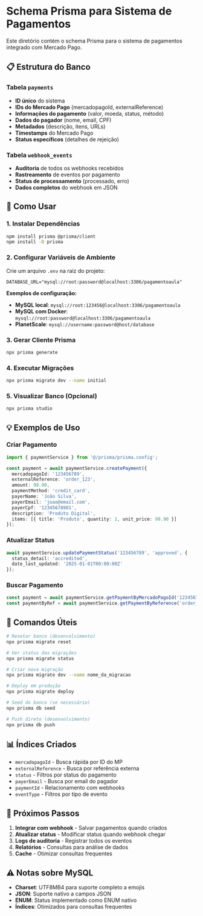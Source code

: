 # Schema Prisma para Sistema de Pagamentos

Este diretório contém o schema Prisma para o sistema de pagamentos integrado com Mercado Pago.

## 📋 Estrutura do Banco

### Tabela `payments`
- **ID único** do sistema
- **IDs do Mercado Pago** (mercadopagoId, externalReference)
- **Informações do pagamento** (valor, moeda, status, método)
- **Dados do pagador** (nome, email, CPF)
- **Metadados** (descrição, itens, URLs)
- **Timestamps** do Mercado Pago
- **Status específicos** (detalhes de rejeição)

### Tabela `webhook_events`
- **Auditoria** de todos os webhooks recebidos
- **Rastreamento** de eventos por pagamento
- **Status de processamento** (processado, erro)
- **Dados completos** do webhook em JSON

## 🚀 Como Usar

### 1. Instalar Dependências
```bash
npm install prisma @prisma/client
npm install -D prisma
```

### 2. Configurar Variáveis de Ambiente
Crie um arquivo `.env` na raiz do projeto:
```env
DATABASE_URL="mysql://root:password@localhost:3306/pagamentoaula"
```

**Exemplos de configuração:**
- **MySQL local**: `mysql://root:123456@localhost:3306/pagamentoaula`
- **MySQL com Docker**: `mysql://root:password@localhost:3306/pagamentoaula`
- **PlanetScale**: `mysql://username:password@host/database`

### 3. Gerar Cliente Prisma
```bash
npx prisma generate
```

### 4. Executar Migrações
```bash
npx prisma migrate dev --name initial
```

### 5. Visualizar Banco (Opcional)
```bash
npx prisma studio
```

## 💡 Exemplos de Uso

### **Criar Pagamento**
```typescript
import { paymentService } from '@/prisma/prisma.config';

const payment = await paymentService.createPayment({
  mercadopagoId: '123456789',
  externalReference: 'order_123',
  amount: 99.90,
  paymentMethod: 'credit_card',
  payerName: 'João Silva',
  payerEmail: 'joao@email.com',
  payerCpf: '12345678901',
  description: 'Produto Digital',
  items: [{ title: 'Produto', quantity: 1, unit_price: 99.90 }]
});
```

### **Atualizar Status**
```typescript
await paymentService.updatePaymentStatus('123456789', 'approved', {
  status_detail: 'accredited',
  date_last_updated: '2025-01-01T00:00:00Z'
});
```

### **Buscar Pagamento**
```typescript
const payment = await paymentService.getPaymentByMercadoPagoId('123456789');
const paymentByRef = await paymentService.getPaymentByReference('order_123');
```

## 🔧 Comandos Úteis

```bash
# Resetar banco (desenvolvimento)
npx prisma migrate reset

# Ver status das migrações
npx prisma migrate status

# Criar nova migração
npx prisma migrate dev --name nome_da_migracao

# Deploy em produção
npx prisma migrate deploy

# Seed do banco (se necessário)
npx prisma db seed

# Push direto (desenvolvimento)
npx prisma db push
```

## 📊 Índices Criados

- `mercadopagoId` - Busca rápida por ID do MP
- `externalReference` - Busca por referência externa
- `status` - Filtros por status do pagamento
- `payerEmail` - Busca por email do pagador
- `paymentId` - Relacionamento com webhooks
- `eventType` - Filtros por tipo de evento

## 🎯 Próximos Passos

1. **Integrar com webhook** - Salvar pagamentos quando criados
2. **Atualizar status** - Modificar status quando webhook chegar
3. **Logs de auditoria** - Registrar todos os eventos
4. **Relatórios** - Consultas para análise de dados
5. **Cache** - Otimizar consultas frequentes

## ⚠️ Notas sobre MySQL

- **Charset**: UTF8MB4 para suporte completo a emojis
- **JSON**: Suporte nativo a campos JSON
- **ENUM**: Status implementado como ENUM nativo
- **Índices**: Otimizados para consultas frequentes 